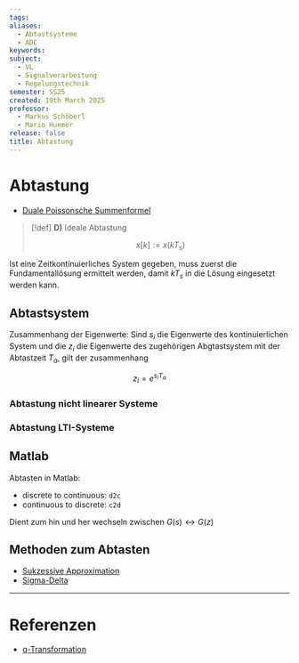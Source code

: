 ```yaml
---
tags: 
aliases:
  - Abtastsysteme
  - ADC
keywords: 
subject:
  - VL
  - Signalverarbeitung
  - Regelungstechnik
semester: SS25
created: 19th March 2025
professor:
  - Markus Schöberl
  - Mario Huemer
release: false
title: Abtastung
---
```


# Abtastung

- [Duale Poissonsche Summenformel](Poissonsche%20Summenformel.md#Duale%20Poissonsche%20Summenformel)

> [!def] **D)** Ideale Abtastung
> 
> $$ x[k] := x(kT_{s}) $$

Ist eine Zeitkontinuierliches System gegeben, muss zuerst die Fundamentallösung ermittelt werden, damit $kT_{s}$ in die Lösung eingesetzt werden kann.

## Abtastsystem

Zusammenhang der Eigenwerte: Sind $s_{i}$ die Eigenwerte des kontinuierlichen System und die $z_{i}$ die Eigenwerte des zugehörigen Abgtastsystem mit der Abtastzeit $T_{a}$, gilt der zusammenhang

$$ z_{i} = e^{ s_{i} T_{a} } $$

### Abtastung nicht linearer Systeme

### Abtastung LTI-Systeme

## Matlab

Abtasten in Matlab:

- discrete to continuous: `d2c`
- continuous to discrete: `c2d`

Dient zum hin und her wechseln zwischen $G(s) \leftrightarrow G(z)$

## Methoden zum Abtasten

- [Sukzessive Approximation](../Digitaltechnik/SAR-ADC.md)
- [Sigma-Delta](../Digitaltechnik/Sigma-Delta-ADC.md)

---

# Referenzen

- [q-Transformation](q-Transformation.md)
